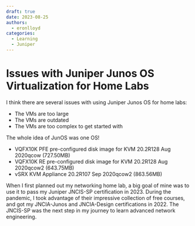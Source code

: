 ```yaml
---
draft: true 
date: 2023-08-25
authors:
  - eronlloyd
categories:
  - Learning
  - Juniper
---
```


# Issues with Juniper Junos OS Virtualization for Home Labs

I think there are several issues with using Juniper Junos OS for home labs:

- The VMs are too large
- The VMs are outdated
- The VMs are too complex to get started with

The whole idea of JunOS was one OS!

- VQFX10K PFE pre-configured disk image for KVM 20.2R128 Aug 2020qcow   (727.50MB)
- VQFX10K RE pre-configured disk image for KVM 20.2R128 Aug 2020qcow2   (643.75MB)
- vSRX KVM Appliance 20.2R107 Sep 2020qcow2   (863.56MB)

When I first planned out my networking home lab, a big goal of mine was to use it
to pass my Juniper JNCIS-SP certification in 2023. During the pandemic, I took
advantage of their impressive collection of free courses, and got my JNCIA-Junos and
JNCIA-Design certifications in 2022. The JNCIS-SP was the next step in my journey to
learn advanced network engineering.
